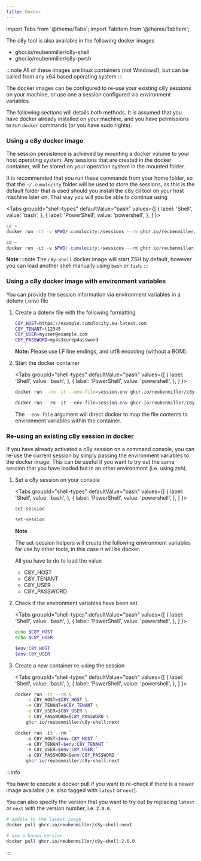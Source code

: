 ```yaml
---
title: Docker
---
```


import Tabs from '@theme/Tabs';
import TabItem from '@theme/TabItem';

The c8y tool is also available in the following docker images

* ghcr.io/reubenmiller/c8y-shell
* ghcr.io/reubenmiller/c8y-pwsh

:::note
All of these images are linux containers (not Windows!), but can be called from any x64 based operating system
:::

The docker images can be configured to re-use your existing c8y sessions on your machine, or use one a session configured via environment variables.

The following sections will details both methods. It is assumed that you have docker already installed on your machine, and you have permissions to run `docker` commands (or you have sudo rights).

### Using a c8y docker image

The session persistence is achieved by mounting a docker volume to your host operating system. Any sessions that are created in the docker container, will be stored on your operation system in the mounted folder.

It is recommended that you run these commands from your home folder, so that the `~/.cumulocity` folder will be used to store the sessions, as this is the default folder that is used should you install the c8y cli tool on your host machine later on. That way you will you be able to continue using 


<Tabs
  groupId="shell-types"
  defaultValue="bash"
  values={[
    { label: 'Shell', value: 'bash', },
    { label: 'PowerShell', value: 'powershell', },
  ]
}>
<TabItem value="bash">

```bash
cd ~
docker run -it -v $PWD/.cumulocity:/sessions --rm ghcr.io/reubenmiller/c8y-shell:next
```

</TabItem>
<TabItem value="powershell">

```powershell
cd ~
docker run -it -v $PWD/.cumulocity:/sessions --rm ghcr.io/reubenmiller/c8y-pwsh:next
```

</TabItem>
</Tabs>


**Note**
:::note
The `c8y-shell` docker image will start ZSH by default, however you can load another shell manually using `bash` or `fish`.
:::


### Using a c8y docker image with environment variables

You can provide the session information via environment variables in a dotenv (.env) file

1. Create a dotenv file with the following formatting

    ```bash title="file: session.env"
    C8Y_HOST=https://example.cumulocity.eu-latest.com
    C8Y_TENANT=t12345
    C8Y_USER=myuser@example.com
    C8Y_PASSWORD=my4s3curep4assword
    ```

    **Note:** Please use LF line endings, and utf8 encoding (without a BOM).

2. Start the docker container

    <Tabs
    groupId="shell-types"
    defaultValue="bash"
    values={[
        { label: 'Shell', value: 'bash', },
        { label: 'PowerShell', value: 'powershell', },
    ]
    }>
    <TabItem value="bash">

    ```bash
    docker run --rm -it --env-file=session.env ghcr.io/reubenmiller/c8y-shell:next
    ```

    </TabItem>
    <TabItem value="powershell">

    ```powershell
    docker run --rm -it --env-file=session.env ghcr.io/reubenmiller/c8y-shell:next
    ```

    </TabItem>
    </Tabs>

    The `--env-file` argument will direct docker to map the file contents to environment variables within the container.

### Re-using an existing c8y session in docker

If you have already activated a c8y session on a command console, you can re-use the current session by simply passing the environment variables to the docker image. This can be useful if you want to try out the same session that you have loaded but in an other environment (i.e. using zsh).


1. Set a c8y session on your console

    <Tabs
    groupId="shell-types"
    defaultValue="bash"
    values={[
        { label: 'Shell', value: 'bash', },
        { label: 'PowerShell', value: 'powershell', },
    ]
    }>
    <TabItem value="bash">

    ```bash
    set-session
    ```

    </TabItem>
    <TabItem value="powershell">

    ```powershell
    set-session
    ```

    </TabItem>
    </Tabs>

    **Note**

    The set-session helpers will create the following environment variables for use by other tools, in this case it will be docker.

    All you have to do to load the value

    * C8Y_HOST
    * C8Y_TENANT
    * C8Y_USER
    * C8Y_PASSWORD

2. Check if the environment variables have been set

    <Tabs
    groupId="shell-types"
    defaultValue="bash"
    values={[
        { label: 'Shell', value: 'bash', },
        { label: 'PowerShell', value: 'powershell', },
    ]
    }>
    <TabItem value="bash">

    ```bash
    echo $C8Y_HOST
    echo $C8Y_USER
    ```

    </TabItem>
    <TabItem value="powershell">

    ```powershell
    $env:C8Y_HOST
    $env:C8Y_USER
    ```

    </TabItem>
    </Tabs>


3. Create a new container re-using the session

    <Tabs
    groupId="shell-types"
    defaultValue="bash"
    values={[
        { label: 'Shell', value: 'bash', },
        { label: 'PowerShell', value: 'powershell', },
    ]
    }>
    <TabItem value="bash">

    ```bash
    docker run -it --rm \
        -e C8Y_HOST=$C8Y_HOST \
        -e C8Y_TENANT=$C8Y_TENANT \
        -e C8Y_USER=$C8Y_USER \
        -e C8Y_PASSWORD=$C8Y_PASSWORD \
        ghcr.io/reubenmiller/c8y-shell:next
    ```

    </TabItem>
    <TabItem value="powershell">

    ```powershell
    docker run -it --rm `
        -e C8Y_HOST=$env:C8Y_HOST `
        -e C8Y_TENANT=$env:C8Y_TENANT `
        -e C8Y_USER=$env:C8Y_USER `
        -e C8Y_PASSWORD=$env:C8Y_PASSWORD `
        ghcr.io/reubenmiller/c8y-shell:next
    ```

    </TabItem>
    </Tabs>


:::info

You have to execute a docker pull if you want to re-check if there is a newer image available (i.e. also tagged with `latest` or `next`). 

You can also specify the version that you want to try out by replacing `latest` or `next` with the version number, i.e. `2.0.0`.

```bash
# update to the latest image
docker pull ghcr.io/reubenmiller/c8y-shell:next

# use a known version
docker pull ghcr.io/reubenmiller/c8y-shell:2.0.0
```
:::
